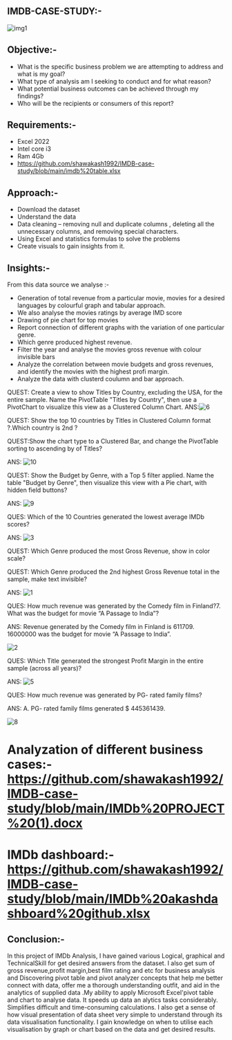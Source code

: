 ## IMDB-CASE-STUDY:-

![img1](https://github.com/shawakash1992/IMDB-case-study/assets/157875263/7e1ba6d0-ce32-412a-a997-081ae0e6734d)




     




                        




## Objective:-
* What is the specific business problem we are attempting to address and what is my goal?
* What type of analysis am I seeking to conduct and for what reason?
* What potential business outcomes can be achieved through my findings?
* Who will be the recipients or consumers of this report? 

## Requirements:-
* Excel 2022
* Intel core i3
* Ram 4Gb
* https://github.com/shawakash1992/IMDB-case-study/blob/main/imdb%20table.xlsx

## Approach:-
* Download the dataset
* Understand the data
* Data cleaning – removing null and duplicate columns , deleting all the unnecessary columns, and removing special characters.
* Using Excel and statistics formulas to solve the problems
* Create visuals to gain insights from it.

## Insights:-
 From this data source we analyse :-
* Generation of total revenue from a particular movie, movies for a desired languages by colourful graph and tabular approach.
* We also analyse the movies ratings by average IMD score
* Drawing of pie chart for top movies
* Report connection of different graphs with the variation of one particular genre.
* Which genre produced highest revenue.
* Filter the year and analyse the movies gross revenue with colour invisible bars
* Analyze the correlation between movie budgets and gross revenues, and identify the movies with the highest profi margin.
* Analyze the data with clusterd coulumn and bar approach.


QUEST:	Create a view to show Titles by Country, excluding the USA,
for the entire sample. Name the PivotTable "Titles by Country",
then use a PivotChart to visualize this view as
a Clustered Column Chart.
ANS:![6](https://github.com/shawakash1992/IMDB-case-study/assets/157875263/e9bc4d79-e0e2-44d6-9e07-4c6d29376762)

QUEST:	Show the top 10 countries by Titles in Clustered Column format  ?.Which country is 2nd ?

QUEST:Show the chart type to a Clustered Bar, and change the
PivotTable sorting to ascending by of Titles?

ANS:
![10](https://github.com/shawakash1992/IMDB-case-study/assets/157875263/2527fdf8-4d0b-4169-a619-7d30827ad88f)

QUEST: Show the Budget by Genre, with a Top 5 filter applied. Name the table "Budget by Genre", then visualize this view with a Pie chart, with hidden field buttons?

ANS:
![9](https://github.com/shawakash1992/IMDB-case-study/assets/157875263/591992d1-9f7a-4b3e-a2cd-dda16ea01592)

QUES: Which of the 10 Countries   generated the lowest average IMDb scores?

ANS:
![3](https://github.com/shawakash1992/IMDB-case-study/assets/157875263/aafbe840-f4a6-46e9-b693-67f13c22379d)

QUEST: Which Genre produced the most Gross Revenue, show in color scale?

QUEST: Which Genre produced the 2nd highest Gross Revenue total in the sample, make text invisible?

ANS:
![1](https://github.com/shawakash1992/IMDB-case-study/assets/157875263/b015b909-95bb-45b4-a9b1-e3ce20c5c8e6)


QUES: How much revenue was generated by the Comedy film in Finland?7.	What was the budget for movie “A Passage to India”?

ANS:  Revenue generated by the Comedy film in Finland is 611709.
      16000000 was the budget for movie “A Passage to India”.
      
![2](https://github.com/shawakash1992/IMDB-case-study/assets/157875263/316af093-1e8f-4a31-9c4a-b885153cae61)

QUES: Which Title generated the strongest Profit Margin in
the entire sample (across all years)?

ANS:
![5](https://github.com/shawakash1992/IMDB-case-study/assets/157875263/70a079be-f726-49c0-8fe3-15b868feb8d3)

QUES: How much revenue was generated by PG- rated family films?

ANS: A. PG- rated family films generated $ 445361439.

![8](https://github.com/shawakash1992/IMDB-case-study/assets/157875263/faf780a2-4dd7-4b6b-b997-f1e79f0fbfc3)

























































































  # Analyzation of different business cases:- https://github.com/shawakash1992/IMDB-case-study/blob/main/IMDb%20PROJECT%20(1).docx 
  # IMDb dashboard:-https://github.com/shawakash1992/IMDB-case-study/blob/main/IMDb%20akashdashboard%20github.xlsx
  

  






































  

## Conclusion:-  
          
 In this project of IMDb Analysis, I have gained various Logical, graphical and TechnicalSkill for get desired answers from the 
 dataset. I also get sum of  gross revenue,profit margin,best film rating and etc for business analysis  and Discovering pivot table 
and pivot analyzer concepts that help me better connect with data, offer me a thorough understanding outfit, and aid in the analytics 
 of supplied data .My ability to apply  Microsoft Excel'pivot table and chart to analyse data. It speeds up data an  alytics tasks  considerably. Simplifies difficult and time-consuming calculations. I also get a sense of how visual presentation of data sheet very 
 simple to understand through its data visualisation functionality. I gain knowledge on when to utilise each visualisation by graph or
  chart based on the data and  get desired results.

